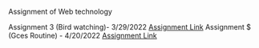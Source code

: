 Assignment of Web technology

Assignment 3 (Bird watching)- 3/29/2022
[Assignment Link](https://github.com/Santosh0607/wt-lab-assignment/tree/main/Assignment/Assignment3(Birdwatching))
Assignment $ (Gces Routine) - 4/20/2022
[Assignment Link](https://santosh0607.github.io/wt-lab-assignment/Assignment/Assignment4(table)/)